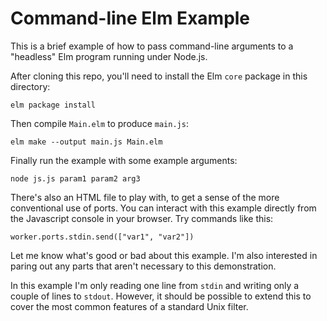 # Command-line Elm Example

This is a brief example of how to pass command-line arguments to a "headless" Elm program running under Node.js.

After cloning this repo, you'll need to install the Elm `core` package in this directory:
```
elm package install
```
Then compile `Main.elm` to produce `main.js`:
```
elm make --output main.js Main.elm
```
Finally run the example with some example arguments:
```
node js.js param1 param2 arg3
```
There's also an HTML file to play with, to get a sense of the more conventional use of ports. You can interact with this example directly from the Javascript console in your browser. Try commands like this:
```
worker.ports.stdin.send(["var1", "var2"])
```
Let me know what's good or bad about this example. I'm also interested in paring out any parts that aren't necessary to this demonstration.

In this example I'm only reading one line from `stdin` and writing only a couple of lines to `stdout`. However, it should be possible to extend this to cover the most common features of a standard Unix filter.
